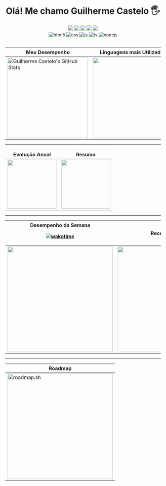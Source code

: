 <div align="center">
  
# Olá! Me chamo Guilherme Castelo 🖐️

</div>

<div align="center">  
  <a href="mailto:guilhermecastelo.mail@gmail.com" alt="Gmail">
  <img src="https://img.shields.io/badge/-Gmail-FF0000?style=flat-square&labelColor=FF0000&logo=gmail&logoColor=white&link=guilhermecastelo.mail@gmail.com" /></a>

  <a href="https://www.linkedin.com/in/castelo-guilherme/" alt="Linkedin">
  <img src="https://img.shields.io/badge/-Linkedin-0e76a8?style=flat-square&logo=Linkedin&logoColor=white&link=https://www.linkedin.com/in/castelo-guilherme/" /></a>

  <a href="https://api.whatsapp.com/send?phone=5569999071519&text=Ol%C3%A1%2C%20estou%20entrando%20em%20contato%20atrav%C3%A9s%20do%20seu%20GitHub" alt="WhatsApp">
  <img src="https://img.shields.io/badge/-WhatsApp-25d366?style=flat-square&labelColor=25d366&logo=whatsapp&logoColor=white&link=https://api.whatsapp.com/send?phone=5569999071519&text=Ol%C3%A1%2C%20estou%20entrando%20em%20contato%20atrav%C3%A9s%20do%20seu%20GitHub"/></a>

  <a href="https://www.facebook.com/castelogui" alt="Facebook">
  <img src="https://img.shields.io/badge/-Facebook-3b5998?style=flat-square&labelColor=3b5998&logo=facebook&logoColor=white&link=https://www.facebook.com/castelogui"/></a>

  <a href="https://www.instagram.com/castelo.gui/" alt="Instagram">
  <img src="https://img.shields.io/badge/-Instagram-DF0174?style=flat-square&labelColor=DF0174&logo=instagram&logoColor=white&link=https://www.instagram.com/castelo.gui/"/></a>
</div>  

<div align="center">
  <div style="display: inline_block;">
    <img align="center" alt="html5" src="https://img.shields.io/badge/HTML5-E34F26?style=for-the-badge&logo=html5&logoColor=white" />
    <img align="center" alt="css" src="https://img.shields.io/badge/CSS3-1572B6?style=for-the-badge&logo=css3&logoColor=white" />
    <img align="center" alt="js" src="https://img.shields.io/badge/JavaScript-F7DF1E?style=for-the-badge&logo=javascript&logoColor=black" />
    <img align="center" alt="ts" src="https://img.shields.io/badge/TypeScript-007ACC?style=for-the-badge&logo=typescript&logoColor=white" />
    <img align="center" alt="nodejs" src="https://img.shields.io/badge/Node.js-43853D?style=for-the-badge&logo=node.js&logoColor=white" />
  </div>
</div><br/>

<div align="center">
  
  | Meu Desempenho | Linguagens mais Utilizadas|  
  | ------------- | ------------- |
  | <img height="260em" align="center" src="https://github-readme-stats.vercel.app/api?username=castelogui&show_icons=true&include_all_commits=true&theme=radical&hide_border=true" alt="Guilherme Castelo's GitHub Stats" /> | <img height="260em" align="center" src="https://github-readme-stats.vercel.app/api/top-langs/?username=castelogui&layout=donut&theme=radical&hide_border=true&langs_count=7" /> |

  ---
  
  | Evolução Anual | Resumo|  
  | ------------- | ------------- |
  | <img height="158em" src="https://github-profile-summary-cards.vercel.app/api/cards/profile-details?username=castelogui&theme=radical"/> | <img height="158em" src="https://github-readme-streak-stats.herokuapp.com/?user=castelogui&show_icons=true&theme=radical"/> |


---

  | Desempenho da Semana <p> [![wakatime](https://wakatime.com/badge/user/b889ed60-65c5-4d75-a1e7-65c986b29d59.svg)](https://wakatime.com/@b889ed60-65c5-4d75-a1e7-65c986b29d59) </p>  | Recently Played |
  | ------------- | ------------- |
  | <img height="340em" src="https://github-readme-stats.vercel.app/api/wakatime?username=b889ed60-65c5-4d75-a1e7-65c986b29d59&theme=radical"/> | <img height="340em" src="https://spotify-recently-played-readme.vercel.app/api?user=226q3htkrtbfkcghmhn65fmpy&count=6"/>  |

</div>

---

<div align="center">

  | Roadmap |
  | -------- |
  | <a href="https://roadmap.sh"><img height="340em" src="https://api.roadmap.sh/v1-badge/wide/6499d1c5d99c9d6731981e1a?variant=dark" alt="roadmap.sh"/></a> |

</div>
